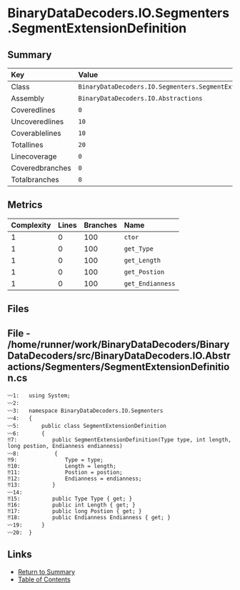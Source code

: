 ﻿# BinaryDataDecoders.IO.Segmenters.SegmentExtensionDefinition

## Summary

| Key             | Value                                                         |
| :-------------- | :------------------------------------------------------------ |
| Class           | `BinaryDataDecoders.IO.Segmenters.SegmentExtensionDefinition` |
| Assembly        | `BinaryDataDecoders.IO.Abstractions`                          |
| Coveredlines    | `0`                                                           |
| Uncoveredlines  | `10`                                                          |
| Coverablelines  | `10`                                                          |
| Totallines      | `20`                                                          |
| Linecoverage    | `0`                                                           |
| Coveredbranches | `0`                                                           |
| Totalbranches   | `0`                                                           |

## Metrics

| Complexity | Lines | Branches | Name             |
| :--------- | :---- | :------- | :--------------- |
| 1          | 0     | 100      | `ctor`           |
| 1          | 0     | 100      | `get_Type`       |
| 1          | 0     | 100      | `get_Length`     |
| 1          | 0     | 100      | `get_Postion`    |
| 1          | 0     | 100      | `get_Endianness` |

## Files

## File - /home/runner/work/BinaryDataDecoders/BinaryDataDecoders/src/BinaryDataDecoders.IO.Abstractions/Segmenters/SegmentExtensionDefinition.cs

```CSharp
〰1:   using System;
〰2:   
〰3:   namespace BinaryDataDecoders.IO.Segmenters
〰4:   {
〰5:       public class SegmentExtensionDefinition
〰6:       {
‼7:           public SegmentExtensionDefinition(Type type, int length, long postion, Endianness endianness)
〰8:           {
‼9:               Type = type;
‼10:              Length = length;
‼11:              Postion = postion;
‼12:              Endianness = endianness;
‼13:          }
〰14:  
‼15:          public Type Type { get; }
‼16:          public int Length { get; }
‼17:          public long Postion { get; }
‼18:          public Endianness Endianness { get; }
〰19:      }
〰20:  }
```

## Links

* [Return to Summary](Summary.md)
* [Table of Contents](../TOC.md)

